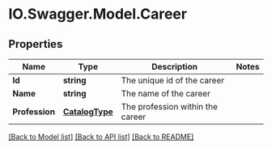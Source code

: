 # IO.Swagger.Model.Career
## Properties

Name | Type | Description | Notes
------------ | ------------- | ------------- | -------------
**Id** | **string** | The unique id of the career | 
**Name** | **string** | The name of the career | 
**Profession** | [**CatalogType**](CatalogType.md) | The profession within the career | 

[[Back to Model list]](../README.md#documentation-for-models) [[Back to API list]](../README.md#documentation-for-api-endpoints) [[Back to README]](../README.md)


